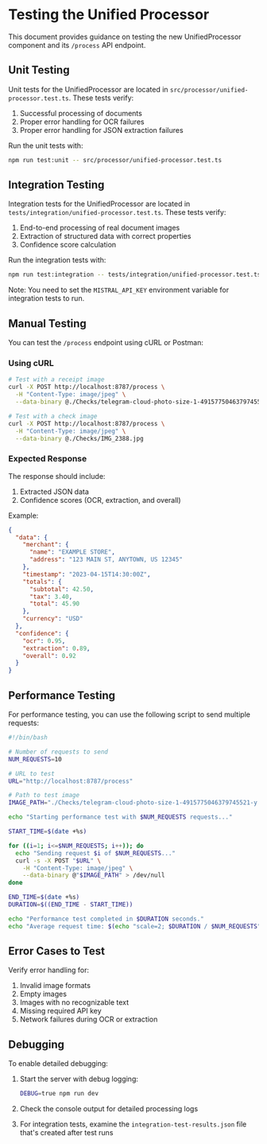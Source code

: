 # Testing the Unified Processor

This document provides guidance on testing the new UnifiedProcessor component and its `/process` API endpoint.

## Unit Testing

Unit tests for the UnifiedProcessor are located in `src/processor/unified-processor.test.ts`. These tests verify:

1. Successful processing of documents
2. Proper error handling for OCR failures
3. Proper error handling for JSON extraction failures

Run the unit tests with:

```bash
npm run test:unit -- src/processor/unified-processor.test.ts
```

## Integration Testing

Integration tests for the UnifiedProcessor are located in `tests/integration/unified-processor.test.ts`. These tests verify:

1. End-to-end processing of real document images
2. Extraction of structured data with correct properties
3. Confidence score calculation

Run the integration tests with:

```bash
npm run test:integration -- tests/integration/unified-processor.test.ts
```

Note: You need to set the `MISTRAL_API_KEY` environment variable for integration tests to run.

## Manual Testing

You can test the `/process` endpoint using cURL or Postman:

### Using cURL

```bash
# Test with a receipt image
curl -X POST http://localhost:8787/process \
  -H "Content-Type: image/jpeg" \
  --data-binary @./Checks/telegram-cloud-photo-size-1-4915775046379745521-y.jpg

# Test with a check image
curl -X POST http://localhost:8787/process \
  -H "Content-Type: image/jpeg" \
  --data-binary @./Checks/IMG_2388.jpg
```

### Expected Response

The response should include:

1. Extracted JSON data
2. Confidence scores (OCR, extraction, and overall)

Example:

```json
{
  "data": {
    "merchant": {
      "name": "EXAMPLE STORE",
      "address": "123 MAIN ST, ANYTOWN, US 12345"
    },
    "timestamp": "2023-04-15T14:30:00Z",
    "totals": {
      "subtotal": 42.50,
      "tax": 3.40,
      "total": 45.90
    },
    "currency": "USD"
  },
  "confidence": {
    "ocr": 0.95,
    "extraction": 0.89,
    "overall": 0.92
  }
}
```

## Performance Testing

For performance testing, you can use the following script to send multiple requests:

```bash
#!/bin/bash

# Number of requests to send
NUM_REQUESTS=10

# URL to test
URL="http://localhost:8787/process"

# Path to test image
IMAGE_PATH="./Checks/telegram-cloud-photo-size-1-4915775046379745521-y.jpg"

echo "Starting performance test with $NUM_REQUESTS requests..."

START_TIME=$(date +%s)

for ((i=1; i<=$NUM_REQUESTS; i++)); do
  echo "Sending request $i of $NUM_REQUESTS..."
  curl -s -X POST "$URL" \
    -H "Content-Type: image/jpeg" \
    --data-binary @"$IMAGE_PATH" > /dev/null
done

END_TIME=$(date +%s)
DURATION=$((END_TIME - START_TIME))

echo "Performance test completed in $DURATION seconds."
echo "Average request time: $(echo "scale=2; $DURATION / $NUM_REQUESTS" | bc) seconds"
```

## Error Cases to Test

Verify error handling for:

1. Invalid image formats
2. Empty images
3. Images with no recognizable text
4. Missing required API key
5. Network failures during OCR or extraction

## Debugging

To enable detailed debugging:

1. Start the server with debug logging:
   ```bash
   DEBUG=true npm run dev
   ```

2. Check the console output for detailed processing logs

3. For integration tests, examine the `integration-test-results.json` file that's created after test runs